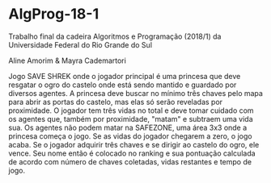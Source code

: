 # AlgProg-18-1
Trabalho final da cadeira Algoritmos e Programação (2018/1) da Universidade Federal do Rio Grande do Sul
<p> Aline Amorim & Mayra Cademartori
<p> Jogo SAVE SHREK onde o jogador principal é uma princesa que deve resgatar o ogro do castelo onde está sendo mantido e guardado por diversos agentes.
A princesa deve buscar no mínimo três chaves pelo mapa para abrir as portas do castelo, mas elas só serão reveladas por proximidade. O jogador tem
três vidas no total e deve tomar cuidado com os agentes que, também por proximidade, "matam" e subtraem uma vida sua. Os agentes não podem matar na
SAFEZONE, uma área 3x3 onde a princesa começa o jogo. Se as vidas do jogador chegarem a zero, o jogo acaba. Se o jogador adquirir três chaves e se
dirigir ao castelo do ogro, ele vence. Seu nome então é colocado no ranking e sua pontuação calculada de acordo com número de chaves coletadas, vidas
restantes e tempo de jogo.
